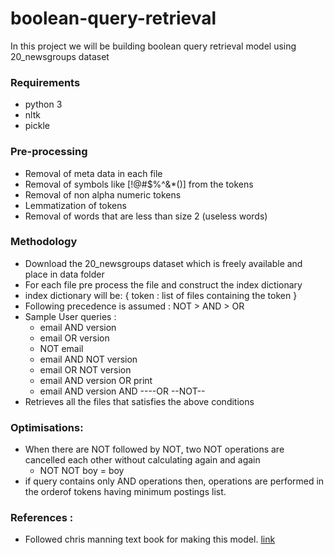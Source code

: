 # boolean-query-retrieval
In this project we will be building boolean query retrieval model using 20_newsgroups dataset

### Requirements
+ python 3
+ nltk
+ pickle

### Pre-processing
+ Removal of meta data in each file
+ Removal of symbols like [!@#$%^&*()] from the tokens
+ Removal of non alpha numeric tokens
+ Lemmatization of tokens
+ Removal of words that are less than size 2 (useless words)

### Methodology 
+ Download the 20_newsgroups dataset which is freely available and place in data folder
+ For each file pre process the file and construct the index dictionary
+ index dictionary will be: { token : list of files containing the token }
+ Following precedence is assumed : NOT > AND > OR
+ Sample User queries :
  - email AND version
  - email OR version
  - NOT email
  - email AND NOT version
  - email OR NOT version
  - email AND version OR print
  - email AND version AND ----OR --NOT--
+ Retrieves all the files that satisfies the above conditions

### Optimisations:
+ When there are NOT followed by NOT, two NOT operations are cancelled each other without calculating again and again
  - NOT NOT boy = boy
+ if query contains only AND operations then, operations are performed in the orderof tokens having minimum postings list.

### References :

+ Followed chris manning text book for making this model. [link](https://nlp.stanford.edu/IR-book/pdf/01bool.pdf)
